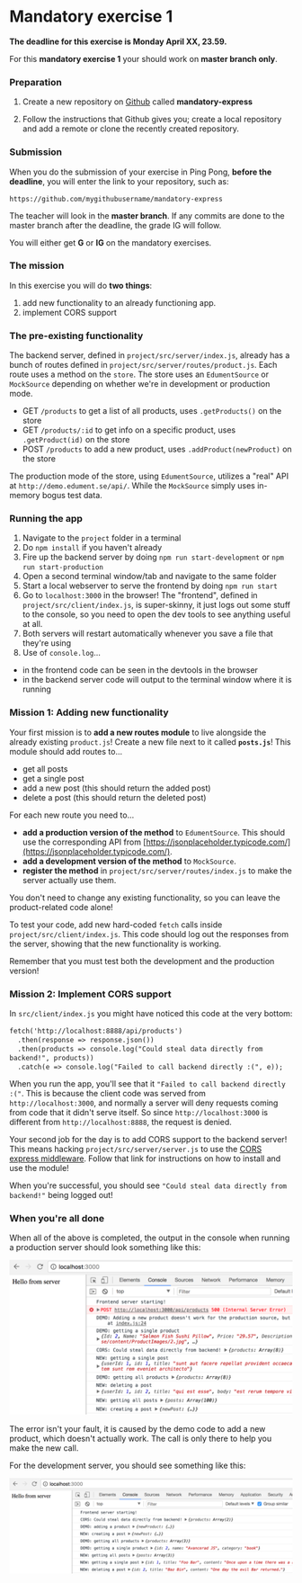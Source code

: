 Mandatory exercise 1
==================

**The deadline for this exercise is Monday April XX, 23.59.**

For this **mandatory exercise 1** your should work on **master branch only**.

### Preparation

1. Create a new repository on [Github](github.com) called **mandatory-express**

2. Follow the instructions that Github gives you; create a local repository and add a remote or clone
the recently created repository.

### Submission

When you do the submission of your exercise in Ping Pong, **before the deadline**,
you will enter the link to your repository, such as:

```
https://github.com/mygithubusername/mandatory-express
```

The teacher will look in the **master branch**. If any commits are done to the master branch after the deadline, the grade IG will follow.

You will either get **G** or **IG** on the mandatory exercises.


### The mission

In this exercise you will do **two things**:

  1. add new functionality to an already functioning app.
  2. implement CORS support


### The pre-existing functionality

The backend server, defined in `project/src/server/index.js`, already has a bunch of routes defined in `project/src/server/routes/product.js`. Each route uses a method on the `store`. The store uses an `EdumentSource` or `MockSource` depending on whether we're in development or production mode.

  * GET `/products` to get a list of all products, uses `.getProducts()` on the store
  * GET `/products/:id` to get info on a specific product, uses `.getProduct(id)` on the store
  * POST `/products` to add a new product, uses `.addProduct(newProduct)` on the store

The production mode of the store, using `EdumentSource`, utilizes a "real" API at `http://demo.edument.se/api/`. While the `MockSource` simply uses in-memory bogus test data.

### Running the app

1. Navigate to the `project` folder in a terminal
1. Do `npm install` if you haven't already
1. Fire up the backend server by doing `npm run start-development` or `npm run start-production`
1. Open a second terminal window/tab and navigate to the same folder
1. Start a local webserver to serve the frontend by doing `npm run start`
1. Go to `localhost:3000` in the browser! The "frontend", defined in `project/src/client/index.js`, is super-skinny, it just logs out some stuff to the console, so you need to open the dev tools to see anything useful at all.
1. Both servers will restart automatically whenever you save a file that they're using
1. Use of `console.log`...
  * in the frontend code can be seen in the devtools in the browser
  * in the backend server code will output to the terminal window where it is running

### Mission 1: Adding new functionality

Your first mission is to **add a new routes module** to live alongside the already existing `product.js`! Create a new file next to it called **`posts.js`**! This module should add routes to...

  * get all posts
  * get a single post
  * add a new post (this should return the added post)
  * delete a post (this should return the deleted post)

For each new route you need to...

  * **add a production version of the method** to `EdumentSource`. This should use the corresponding API from [https://jsonplaceholder.typicode.com/](https://jsonplaceholder.typicode.com/).
  * **add a development version of the method** to `MockSource`.
  * **register the method** in `project/src/server/routes/index.js` to make the server actually use them.

You don't need to change any existing functionality, so you can leave the product-related code alone!

To test your code, add new hard-coded `fetch` calls inside `project/src/client/index.js`. This code should log out the responses from the server, showing that the new functionality is working.

Remember that you must test both the development and the production version!

### Mission 2: Implement CORS support

In `src/client/index.js` you might have noticed this code at the very bottom:

```
fetch('http://localhost:8888/api/products')
  .then(response => response.json())
  .then(products => console.log("Could steal data directly from backend!", products))
  .catch(e => console.log("Failed to call backend directly :(", e));
```

When you run the app, you'll see that it `"Failed to call backend directly :("`. This is because the client code was served from `http://localhost:3000`, and normally a server will deny requests coming from code that it didn't serve itself. So since `http://localhost:3000` is different from `http://localhost:8888`, the request is denied.

Your second job for the day is to add CORS support to the backend server! This means hacking `project/src/server/server.js` to use the [CORS express middleware](https://expressjs.com/en/resources/middleware/cors.html). Follow that link for instructions on how to install and use the module!

When you're successful, you should see `"Could steal data directly from backend!"` being logged out!

### When you're all done

When all of the above is completed, the output in the console when running a production server should look something like this:

![](demo-prod.png)

The error isn't your fault, it is caused by the demo code to add a new product, which doesn't actually work. The call is only there to help you make the new call.

For the development server, you should see something like this:

![](demo-dev.png)
